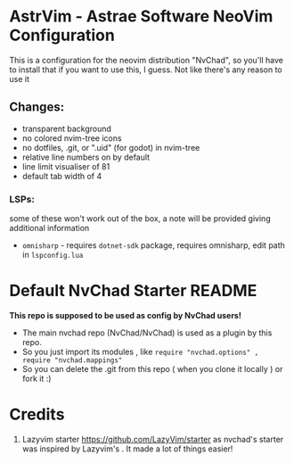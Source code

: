 # AstrVim - Astrae Software NeoVim Configuration
This is a configuration for the neovim distribution "NvChad", so you'll have to install that if you want to use this, I guess. Not like there's any reason to use it

## Changes:
- transparent background
- no colored nvim-tree icons
- no dotfiles, .git, or ".uid" (for godot) in nvim-tree
- relative line numbers on by default
- line limit visualiser of 81
- default tab width of 4

### LSPs:
some of these won't work out of the box, a note will be provided giving additional information
- `omnisharp` - requires `dotnet-sdk` package, requires omnisharp, edit path in `lspconfig.lua`

# Default NvChad Starter README
**This repo is supposed to be used as config by NvChad users!**

- The main nvchad repo (NvChad/NvChad) is used as a plugin by this repo.
- So you just import its modules , like `require "nvchad.options" , require "nvchad.mappings"`
- So you can delete the .git from this repo ( when you clone it locally ) or fork it :)

# Credits

1) Lazyvim starter https://github.com/LazyVim/starter as nvchad's starter was inspired by Lazyvim's . It made a lot of things easier!
